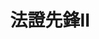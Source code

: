 ---
title:          法證先鋒II
slug:           fh2

names:
  english:      Forensic Heroes II
genre:          時裝
episodes:       30
broadcast:
  start:        2008-05-18
  end:          2008-06-17
producer:       梅小青
starring:       歐陽震華、林文龍、鄭嘉穎、佘詩曼、蒙嘉慧
synopsis:       拆彈專家楊逸昇（鄭嘉穎）從英國回港探親，無意碰上一宗手榴彈案，其冷靜機警的處事手法深得高級化驗師高彥博（歐陽震華）的賞識及鼓勵，昇終加入法證部，並迅即成為部門新星；昇更與闊別十五年的沙煲兄弟--法醫作家古澤琛（林文龍）重拾當年情，並替琛快成新郎而高興。<br>可惜琛的未婚妻林汀汀（鍾嘉欣）在一次爆炸案中不幸喪命，而博在重案組的女友梁小柔（蒙嘉慧）亦難逃一劫，喪失了持槍能力，其工作須交由毒品調查科的馬幗英（佘詩曼）接手，由於英辦案手法睿智及高深莫測，深深吸引著琛及昇。<br>綜合鑑證智慧、邏輯推理及醫學知識，三人為追兇尋證奮不顧身，但在相知相遇中卻掙脫不了感情的牽絆；一段法證、法醫與執法人員之間的情緣又會……
role:           guest

characters:
  -
    fullname:       李蕎（Cat）
    identity:       電影經理人
    appearance:     25-29
---